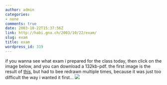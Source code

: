```yaml
---
author: admin
categories:
- none
comments: true
date: 2003-10-22T15:37:56Z
link: http://habi.gna.ch/2003/10/22/exam/
slug: exam
title: exam
wordpress_id: 319
---
```


if you wanna see what exam i prepared for the class today, then click on the image below, and you can download a 132kb-pdf.
the first image is the result of [this](http://habi.gna.ch/blog/archives/000095.html), but had to bee redrawn multiple times, because it was just too difficult the way i wanted it first...
[![](http://habi.gna.ch/blog/images/Probe1D-tm.jpg)](http://habi.gna.ch/blog/images/Probe1D.pdf)
